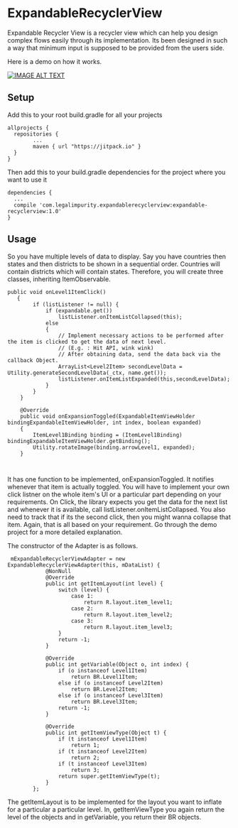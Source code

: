 # ExpandableRecyclerView
Expandable Recycler View is a recycler view which can help you design complex flows easily through its implementation. Its been designed in such a way that minimum input is supposed to be provided from the users side.

Here is a demo on how it works.

[![IMAGE ALT TEXT](http://img.youtube.com/vi/Mt1a9oie768/0.jpg)](http://www.youtube.com/watch?v=Mt1a9oie768 "Demo Video")

Setup
------
Add this to your root build.gradle for all your projects
```Android
allprojects {
  repositories {
        ...
        maven { url "https://jitpack.io" }
  }
}
```
Then add this to your build.gradle dependencies for the project where you want to use it
```Android
dependencies {
  ...
  compile 'com.legalimpurity.expandablerecyclerview:expandable-recyclerview:1.0'
}
```

Usage
------
So you have multiple levels of data to display. Say you have countries then states and then districts to be shown in a sequential order. Countries will contain districts which will contain states. Therefore, you will create three classes, inheriting ItemObservable.

```Android
public void onLevel1ItemClick()
   {
        if (listListener != null) {
            if (expandable.get())
                listListener.onItemListCollapsed(this);
            else
            {
                // Implement necessary actions to be performed after the item is clicked to get the data of next level.
                // (E.g. : Hit API, wink wink)
                // After obtaining data, send the data back via the callback Object.
                ArrayList<Level2Item> secondLevelData = Utility.generateSecondLevelData(_ctx, name.get());
                listListener.onItemListExpanded(this,secondLevelData);
            }
        }
    }
    
    @Override
    public void onExpansionToggled(ExpandableItemViewHolder bindingExpandableItemViewHolder, int index, boolean expanded)
    {
        ItemLevel1Binding binding = (ItemLevel1Binding) bindingExpandableItemViewHolder.getBinding();
        Utility.rotateImage(binding.arrowLevel1, expanded);
    }

    
```
It has one function to be implemented, onExpansionToggled. It notifies whenever that item is actually toggled. You will have to implement your own click listner on the whole item's UI or a particular part depending on your requirements.
On Click, the library expects you get the data for the next list and whenever it is available, call listListener.onItemListCollapsed. You also need to track that if its the second click, then you might wanna collapse that item. Again, that is all based on your requirement. Go through the demo project for a more detailed explanation.

The constructor of the Adapter is as follows.

```Android
 mExpandableRecyclerViewAdapter = new ExpandableRecyclerViewAdapter(this, mDataList) {
            @NonNull
            @Override
            public int getItemLayout(int level) {
                switch (level) {
                    case 1:
                        return R.layout.item_level1;
                    case 2:
                        return R.layout.item_level2;
                    case 3:
                        return R.layout.item_level3;
                }
                return -1;
            }

            @Override
            public int getVariable(Object o, int index) {
                if (o instanceof Level1Item)
                    return BR.Level1Item;
                else if (o instanceof Level2Item)
                    return BR.Level2Item;
                else if (o instanceof Level3Item)
                    return BR.Level3Item;
                return -1;
            }

            @Override
            public int getItemViewType(Object t) {
                if (t instanceof Level1Item)
                    return 1;
                if (t instanceof Level2Item)
                    return 2;
                if (t instanceof Level3Item)
                    return 3;
                return super.getItemViewType(t);
            }
        };

```

The getItemLayout is to be implemented for the layout you want to inflate for a particular a particular level. In, getItemViewType you again return the level of the objects and in getVariable, you return their BR objects.
